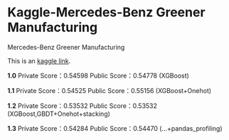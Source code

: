 # Kaggle-Mercedes-Benz Greener Manufacturing
Mercedes-Benz Greener Manufacturing

This is an [kaggle link](https://www.kaggle.com/c/mercedes-benz-greener-manufacturing/overview). 

**1.0** Private Score：0.54598 Public Score：0.54778 (XGBoost)

**1.1** Private Score：0.54525 Public Score：0.55156 (XGBoost+Onehot)

**1.2** Private Score：0.53532 Public Score：0.53532 (XGBoost,GBDT+Onehot+stacking)

**1.3** Private Score：0.54284 Public Score：0.54470 (...+pandas_profiling)

